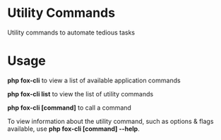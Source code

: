 <h1>Utility Commands</h1>

<p>Utility commands to automate tedious tasks</p>

<h1>Usage</h1>

<p>
    <b>php fox-cli</b> to view a list of available application commands
</p>
<p>
    <b>php fox-cli list</b> to view the list of utility commands
</p>
<p>
    <b>php fox-cli [command]</b> to call a command
</p>
<p>
    To view information about the utility command, such as options & flags available, use <b>php fox-cli [command] --help</b>.
</p>